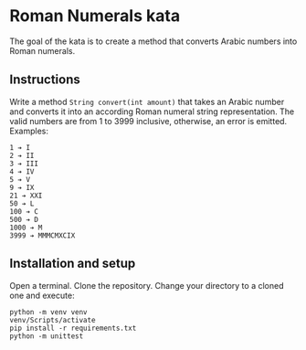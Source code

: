 # Roman Numerals kata

The goal of the kata is to create a method that converts Arabic numbers into Roman numerals.


## Instructions

Write a method `String convert(int amount)` that takes an Arabic number and converts it into an according Roman numeral
string representation. The valid numbers are from 1 to 3999 inclusive, otherwise, an error is emitted. Examples:

```
1 ➔ I
2 ➔ II
3 ➔ III
4 ➔ IV
5 ➔ V
9 ➔ IX
21 ➔ XXI
50 ➔ L
100 ➔ C
500 ➔ D
1000 ➔ M
3999 ➔ MMMCMXCIX
```


## Installation and setup

Open a terminal. Clone the repository. Change your directory to a cloned one and execute:
```
python -m venv venv
venv/Scripts/activate
pip install -r requirements.txt
python -m unittest
```
